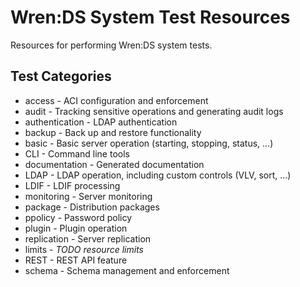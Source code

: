 # Wren:DS System Test Resources

Resources for performing Wren:DS system tests.

## Test Categories

* access - ACI configuration and enforcement
* audit - Tracking sensitive operations and generating audit logs
* authentication - LDAP authentication
* backup - Back up and restore functionality
* basic - Basic server operation (starting, stopping, status, ...)
* CLI - Command line tools
* documentation - Generated documentation
* LDAP - LDAP operation, including custom controls (VLV, sort, ...)
* LDIF - LDIF processing
* monitoring - Server monitoring
* package - Distribution packages
* ppolicy - Password policy
* plugin - Plugin operation
* replication - Server replication
* limits - _TODO resource limits_
* REST - REST API feature
* schema - Schema management and enforcement
